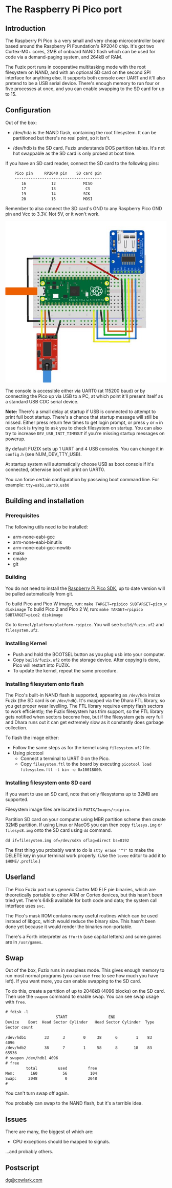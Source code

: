# The Raspberry Pi Pico port

## Introduction

The Raspberry Pi Pico is a very small and very cheap microcontroller board based
around the Raspberry Pi Foundation's RP2040 chip. It's got two Cortex-M0+ cores,
2MB of onboard NAND flash which can be used for code via a demand-paging system,
and 264kB of RAM.

The Fuzix port runs in cooperative multitasking mode with the root filesystem on
NAND, and with an optional SD card on the second SPI interface for anything
else. It supports both console over UART and it'll also pretend to be a USB
serial device. There's enough memory to run four or five processes at once, and
you can enable swapping to the SD card for up to 15.

## Configuration

Out of the box:

- /dev/hda is the NAND flash, containing the root filesystem. It can be
  partitioned but there's no real point, so it isn't.

- /dev/hdb is the SD card. Fuzix understands DOS partition tables. It's not hot
  swappable as the SD card is only probed at boot time.

If you have an SD card reader, connect the SD card to the following pins:

        Pico pin     RP2040 pin    SD card pin
        --------------------------------------
           16           12            MISO
           17           13             CS
           19           14            SCK
           20           15            MOSI

Remember to also connect the SD card's GND to any Raspberry Pico GND pin and Vcc
to 3.3V. Not 5V, or it won't work.

![Wiring diagram](doc/wiring.jpg)

The console is accessible either via UART0 (at 115200 baud) or by connecting the
Pico up via USB to a PC, at which point it'll present itself as a standard USB
CDC serial device.

**Note:** There's a small delay at startup if USB is connected to attempt to
print full boot startup. There's a chance that startup message will still be
missed. Either press return few times to get login prompt, or press `y` or `n`
in case `fsck` is trying to ask you to check filesystem on startup. You can also
try to increase `DEV_USB_INIT_TIMEOUT` if you're missing startup messages on
powerup.

By default FUZIX sets up 1 UART and 4 USB consoles. You can change it in
`config.h` (see NUM_DEV_TTY_USB).

At startup system will automatically choose USB as boot console if it's
connected, otherwise boot will print on UART0.

You can force certain configuration by passwing boot command line. For example:
`tty=usb1,uart0,usb0`

## Building and installation

### Prerequisites

The following utils need to be installed:

- arm-none-eabi-gcc
- arm-none-eabi-binutils
- arm-none-eabi-gcc-newlib
- make
- cmake
- git

### Building

You do not need to install the [Raspberry Pi Pico
SDK](https://www.raspberrypi.org/documentation/pico/getting-started/), up to
date version will be pulled automatically from git.

To build Pico and Pico W image, run: `make TARGET=rpipico SUBTARGET=pico_w
diskimage` To build Pico 2 and Pico 2 W, run: `make TARGET=rpipico
SUBTARGET=pico2 diskimage`

Go to `Kernel/platform/platform-rpipico`. You will see `build/fuzix.uf2` and
`filesystem.uf2`.

### Installing Kernel

- Push and hold the BOOTSEL button as you plug usb into your computer.
- Copy `build/fuzix.uf2` onto the storage device. After copying is done, Pico
  will restart into FUZIX.
- To update the kernel, repeat the same procedure.

### Installing filesystem onto flash

The Pico's built-in NAND flash is supported, appearing as `/dev/hda` insize
Fuzix (the SD card is on `/dev/hdb`).  It's mapped via the Dhara FTL library, so
you get proper wear levelling.  The FTL library requires empty flash sectors to
work efficiently; the Fuzix filesystem has trim support, so the FTL library gets
notified when sectors become free, but if the filesystem gets very full and
Dhara runs out it can get extremely slow as it constantly does garbage
collection.

To flash the image either:

- Follow the same steps as for the kernel using `filesystem.uf2` file.
- Using picotool
  - Connect a terminal to UART 0 on the Pico.
  - Copy `filesystem.ftl` to the board by executing `picotool load
    filesystem.ftl -t bin -o 0x10018000`.

### Installing filesystem onto SD card

If you want to use an SD card, note that only filesystems up to 32MB are
supported.

Filesystem image files are located in `FUZIX/Images/rpipico`.

Partition SD card on your computer using MBR partition scheme then create 32MB
partition. If using Linux or MacOS you can then copy `filesys.img` or
`filesys8.img` onto the SD card using `dd` command.

``` dd if=filesystem.img of=/dev/sdXn oflag=direct bs=8192 ```

The first thing you probably want to do is `stty erase '^?'` to make the DELETE
key in your terminal work properly. (Use the `levee` editor to add it to
`$HOME/.profile`.)

## Userland

The Pico Fuzix port runs generic Cortex M0 ELF pie binaries, which are
theoretically portable to other ARM or Cortex devices, but this hasn't been
tried yet. There's 64kB available for both code and data; the system call
interface uses `svc`.

The Pico's mask ROM contains many useful routines which can be used instead of
libgcc, which would reduce the binary size. This hasn't been done yet because it
would render the binaries non-portable.

There's a Forth interpreter as `fforth` (use capital letters) and some games are
in `/usr/games`.

## Swap

Out of the box, Fuzix runs in swapless mode. This gives enough memory to run
most normal programs (you can use `free` to see how much you have left). If you
want more, you can enable swapping to the SD card.

To do this, create a partition of up to 2048kB (4096 blocks) on the SD card.
Then use the `swapon` command to enable swap. You can see swap usage with
`free`.

```
# fdisk -l
                      START                  END
Device    Boot  Head Sector Cylinder   Head Sector Cylinder  Type  Sector count

/dev/hdb1        33      3        0     38      6        1    83          4096
/dev/hdb2        38      7        1     58      8       18    83         65536
# swapon /dev/hdb1 4096
# free
         total         used         free
Mem:       160           56          104
Swap:     2048            0         2048
# 
```

You can't turn swap off again.

You probably can swap to the NAND flash, but it's a terrible idea.

## Issues

There are many, the biggest of which are:

- CPU exceptions should be mapped to signals.

...and probably others.

## Postscript

dg@cowlark.com

